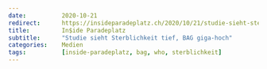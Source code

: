 ```yaml
---
date:          2020-10-21
redirect:      https://insideparadeplatz.ch/2020/10/21/studie-sieht-sterblichkeit-tief-bag-giga-hoch/
title:         In$ide Paradeplatz
subtitle:      "Studie sieht Sterblichkeit tief, BAG giga-hoch"
categories:    Medien
tags:          [inside-paradeplatz, bag, who, sterblichkeit]
---
```

